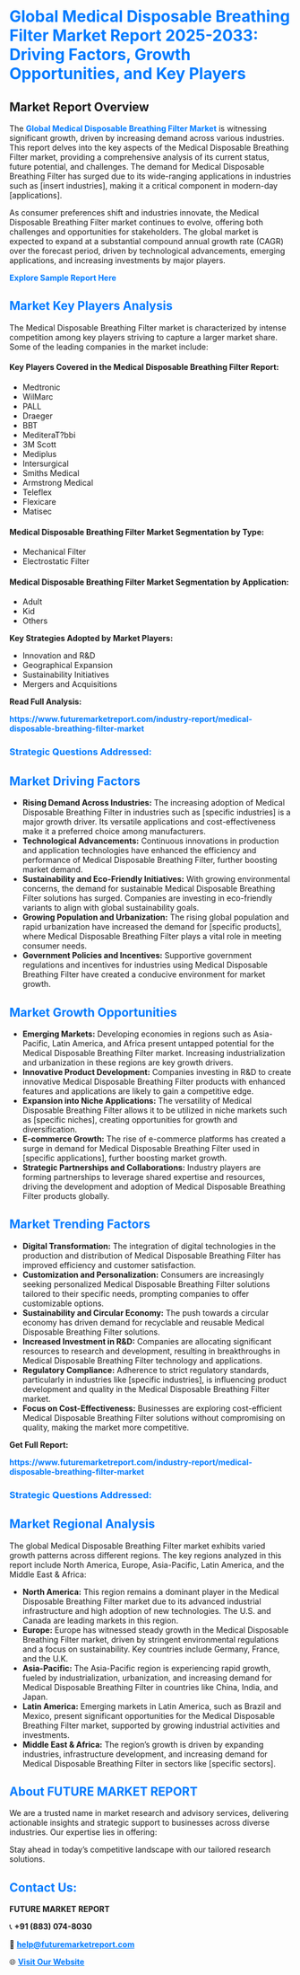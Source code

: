 <h1 style="color: #007BFF;">Global Medical Disposable Breathing Filter Market Report 2025-2033: Driving Factors, Growth Opportunities, and Key Players</h1>

<section id="overview">
<h2>Market Report Overview</h2>
<p>The <a href="https://www.futuremarketreport.com/industry-report/medical-disposable-breathing-filter-market" style="color: #007BFF; text-decoration: none;"><strong>Global Medical Disposable Breathing Filter Market</strong></a> is witnessing significant growth, driven by increasing demand across various industries. This report delves into the key aspects of the Medical Disposable Breathing Filter market, providing a comprehensive analysis of its current status, future potential, and challenges. The demand for Medical Disposable Breathing Filter has surged due to its wide-ranging applications in industries such as [insert industries], making it a critical component in modern-day [applications].</p>
<p>As consumer preferences shift and industries innovate, the Medical Disposable Breathing Filter market continues to evolve, offering both challenges and opportunities for stakeholders. The global market is expected to expand at a substantial compound annual growth rate (CAGR) over the forecast period, driven by technological advancements, emerging applications, and increasing investments by major players.</p>
</section>

<section id="overview">
<p><a href="https://www.futuremarketreport.com/request-sample/reportId=78724" style="color: #007BFF; text-decoration: none;"><strong>Explore Sample Report Here</strong></a></p>
</section>

<section id="key-players">
<h2 style="color: #007BFF;">Market Key Players Analysis</h2>
<p>The Medical Disposable Breathing Filter market is characterized by intense competition among key players striving to capture a larger market share. Some of the leading companies in the market include:</p>
<h4>Key Players Covered in the Medical Disposable Breathing Filter Report:</h4>
<ul><li>Medtronic</li><li>WilMarc</li><li>PALL</li><li>Draeger</li><li>BBT</li><li>MediteraT?bbi</li><li>3M Scott</li><li>Mediplus</li><li>Intersurgical</li><li>Smiths Medical</li><li>Armstrong Medical</li><li>Teleflex</li><li>Flexicare</li><li>Matisec</li></ul>
<h4>Medical Disposable Breathing Filter Market Segmentation by Type:</h4>
<ul><li>Mechanical Filter</li><li>Electrostatic Filter</li></ul>

<h4>Medical Disposable Breathing Filter Market Segmentation by Application:</h4>
<ul><li>Adult</li><li>Kid</li><li>Others</li></ul>
<p><strong>Key Strategies Adopted by Market Players:</strong></p>
<ul>
<li>Innovation and R&D</li>
<li>Geographical Expansion</li>
<li>Sustainability Initiatives</li>
<li>Mergers and Acquisitions</li>
</ul>
</section>

<section>
<p><strong>Read Full Analysis: </strong></p><a href="https://www.futuremarketreport.com/industry-report/medical-disposable-breathing-filter-market" style="color: #007BFF; text-decoration: none;"><strong>https://www.futuremarketreport.com/industry-report/medical-disposable-breathing-filter-market</strong></a>
<h3 style="color: #007BFF;">Strategic Questions Addressed:</h3>
</section>

<section id="driving-factors">
<h2 style="color: #007BFF;">Market Driving Factors</h2>
<ul>
<li><strong>Rising Demand Across Industries:</strong> The increasing adoption of Medical Disposable Breathing Filter in industries such as [specific industries] is a major growth driver. Its versatile applications and cost-effectiveness make it a preferred choice among manufacturers.</li>
<li><strong>Technological Advancements:</strong> Continuous innovations in production and application technologies have enhanced the efficiency and performance of Medical Disposable Breathing Filter, further boosting market demand.</li>
<li><strong>Sustainability and Eco-Friendly Initiatives:</strong> With growing environmental concerns, the demand for sustainable Medical Disposable Breathing Filter solutions has surged. Companies are investing in eco-friendly variants to align with global sustainability goals.</li>
<li><strong>Growing Population and Urbanization:</strong> The rising global population and rapid urbanization have increased the demand for [specific products], where Medical Disposable Breathing Filter plays a vital role in meeting consumer needs.</li>
<li><strong>Government Policies and Incentives:</strong> Supportive government regulations and incentives for industries using Medical Disposable Breathing Filter have created a conducive environment for market growth.</li>
</ul>
</section>

<section id="growth-opportunities">
<h2 style="color: #007BFF;">Market Growth Opportunities</h2>
<ul>
<li><strong>Emerging Markets:</strong> Developing economies in regions such as Asia-Pacific, Latin America, and Africa present untapped potential for the Medical Disposable Breathing Filter market. Increasing industrialization and urbanization in these regions are key growth drivers.</li>
<li><strong>Innovative Product Development:</strong> Companies investing in R&D to create innovative Medical Disposable Breathing Filter products with enhanced features and applications are likely to gain a competitive edge.</li>
<li><strong>Expansion into Niche Applications:</strong> The versatility of Medical Disposable Breathing Filter allows it to be utilized in niche markets such as [specific niches], creating opportunities for growth and diversification.</li>
<li><strong>E-commerce Growth:</strong> The rise of e-commerce platforms has created a surge in demand for Medical Disposable Breathing Filter used in [specific applications], further boosting market growth.</li>
<li><strong>Strategic Partnerships and Collaborations:</strong> Industry players are forming partnerships to leverage shared expertise and resources, driving the development and adoption of Medical Disposable Breathing Filter products globally.</li>
</ul>
</section>

<section id="trending-factors">
<h2 style="color: #007BFF;">Market Trending Factors</h2>
<ul>
<li><strong>Digital Transformation:</strong> The integration of digital technologies in the production and distribution of Medical Disposable Breathing Filter has improved efficiency and customer satisfaction.</li>
<li><strong>Customization and Personalization:</strong> Consumers are increasingly seeking personalized Medical Disposable Breathing Filter solutions tailored to their specific needs, prompting companies to offer customizable options.</li>
<li><strong>Sustainability and Circular Economy:</strong> The push towards a circular economy has driven demand for recyclable and reusable Medical Disposable Breathing Filter solutions.</li>
<li><strong>Increased Investment in R&D:</strong> Companies are allocating significant resources to research and development, resulting in breakthroughs in Medical Disposable Breathing Filter technology and applications.</li>
<li><strong>Regulatory Compliance:</strong> Adherence to strict regulatory standards, particularly in industries like [specific industries], is influencing product development and quality in the Medical Disposable Breathing Filter market.</li>
<li><strong>Focus on Cost-Effectiveness:</strong> Businesses are exploring cost-efficient Medical Disposable Breathing Filter solutions without compromising on quality, making the market more competitive.</li>
</ul>
</section>

<section>
<p><strong>Get Full Report: </strong></p><a href="https://www.futuremarketreport.com/industry-report/medical-disposable-breathing-filter-market" style="color: #007BFF; text-decoration: none;"><strong>https://www.futuremarketreport.com/industry-report/medical-disposable-breathing-filter-market</strong></a>
<h3 style="color: #007BFF;">Strategic Questions Addressed:</h3>
</section>


<section id="regional-analysis">
<h2 style="color: #007BFF;">Market Regional Analysis</h2>
<p>The global Medical Disposable Breathing Filter market exhibits varied growth patterns across different regions. The key regions analyzed in this report include North America, Europe, Asia-Pacific, Latin America, and the Middle East & Africa:</p>
<ul>
<li><strong>North America:</strong> This region remains a dominant player in the Medical Disposable Breathing Filter market due to its advanced industrial infrastructure and high adoption of new technologies. The U.S. and Canada are leading markets in this region.</li>
<li><strong>Europe:</strong> Europe has witnessed steady growth in the Medical Disposable Breathing Filter market, driven by stringent environmental regulations and a focus on sustainability. Key countries include Germany, France, and the U.K.</li>
<li><strong>Asia-Pacific:</strong> The Asia-Pacific region is experiencing rapid growth, fueled by industrialization, urbanization, and increasing demand for Medical Disposable Breathing Filter in countries like China, India, and Japan.</li>
<li><strong>Latin America:</strong> Emerging markets in Latin America, such as Brazil and Mexico, present significant opportunities for the Medical Disposable Breathing Filter market, supported by growing industrial activities and investments.</li>
<li><strong>Middle East & Africa:</strong> The region’s growth is driven by expanding industries, infrastructure development, and increasing demand for Medical Disposable Breathing Filter in sectors like [specific sectors].</li>
</ul>
</section>

<footer>
<h2 style="color: #007BFF;">About FUTURE MARKET REPORT</h2>
<p>We are a trusted name in market research and advisory services, delivering actionable insights and strategic support to businesses across diverse industries. Our expertise lies in offering:</p>

<p>Stay ahead in today’s competitive landscape with our tailored research solutions.</p>

<h2 style="color: #007BFF;">Contact Us:</h2>
<p><strong>FUTURE MARKET REPORT</strong></p>
<p>📞 <strong>+91 (883) 074-8030</strong></p>
<p>📧 <strong><a href="mailto:help@futuremarketreport.com" style="color: #007BFF;">help@futuremarketreport.com</a></strong></p>
<p>🌐 <strong><a href="https://www.futuremarketreport.com/" style="color: #007BFF;">Visit Our Website</a></strong></p>
</footer>